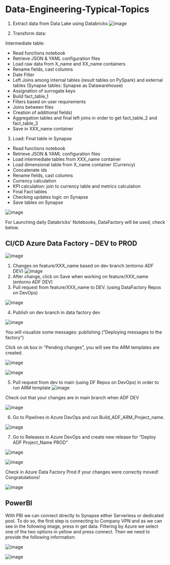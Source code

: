 # Data-Engineering-Typical-Topics

1. Extract data from Data Lake using Databricks 
![image](https://user-images.githubusercontent.com/70054118/228260661-175d36c3-f061-4249-b422-e079c1472358.png)

3. Transform data: 

Intermediate table: 
+ Read functions notebook 
+ Retrieve JSON & YAML configuration files
+ Load raw data from X_name and XX_name containers
+ Rename fields, cast columns
+ Date Filter 
+ Left Joins among internal tables (result tables on PySpark) and external tables (Synapse tables: Synapse as Datawarehouse)
+ Assignation of surrogate keys
+ Build fact_table_1
+ Filters based on user requirements
+ Joins between files 
+ Creation of additional fields)
+ Aggregation tables and final left joins in order to get fact_table_2 and fact_table_3
+ Save in XXX_name container

3. Load: Final table in Synapse 
+ Read functions notebook 
+ Retrieve JSON & YAML configuration files
+ Load intermediate tables from XXX_name container
+ Load dimensional table from X_name container (Currency)
+ Concatenate ids
+ Rename fields, cast columns
+ Currency calculation
+ KPI calculation: join to currency table and metrics calculation 
+ Final Fact tables
+ Checking updates logic on Synapse
+ Save tables on Synapse


![image](https://user-images.githubusercontent.com/70054118/228252780-afd744fa-53aa-4181-90e8-b5000ae23412.png)


For Launching daily Databricks' Notebooks, DataFactory will be used, check below.

##  CI/CD Azure Data Factory – DEV to PROD

![image](https://user-images.githubusercontent.com/70054118/228251023-c7bd0e52-457c-4cc2-b509-a6deaa30a5c5.png)


1. Changes on feature/XXX_name based on dev branch  (entorno ADF DEV)
![image](https://user-images.githubusercontent.com/70054118/228242297-f70bc7db-19f9-418d-ac71-ef6d8ee215bf.png)
2. After change, click on Save when working on feature/XXX_name (entorno ADF DEV)
3. Pull request from feature/XXX_name to DEV. (using DataFactory Repos on DevOps)

![image](https://user-images.githubusercontent.com/70054118/228250419-5e47708b-dae0-4222-ae50-2b3b140bddcc.png)

4. Publish on dev branch in data factory dev

![image](https://user-images.githubusercontent.com/70054118/228244368-38d8e3d4-f5d4-4a10-b33a-a06617431be7.png)

  You will visualize some messages: publishing (“Deploying messages to the factory”)

  Click on ok box in “Pending changes”, you will see the ARM templates are created. 

![image](https://user-images.githubusercontent.com/70054118/228244477-52624e04-88a2-409b-a5e1-52821ca269e3.png)


![image](https://user-images.githubusercontent.com/70054118/228244919-cc968af1-6c96-4c5c-beaa-ef06636d98a4.png)

  
  
5. Pull request from dev to main (using DF Repos on DevOps) in order to run ARM template 
![image](https://user-images.githubusercontent.com/70054118/228245579-db38fa4e-3398-46cc-bd01-0fee1de68f80.png)

  Check out that your changes are in main branch when ADF DEV

![image](https://user-images.githubusercontent.com/70054118/228248926-a10edd62-d830-4ec6-9c5a-1515231c116b.png)

6. Go to Pipelines in Azure DevOps and run Build_ADF_ARM_Project_name. 

![image](https://user-images.githubusercontent.com/70054118/228247734-b2005bb0-df1b-4902-a3fa-c3f29ef3d8dd.png)

7. Go to Releases in Azure DevOps and create new release for “Deploy ADF Project_Name PROD”

![image](https://user-images.githubusercontent.com/70054118/228239782-06a4dd36-eddc-4bce-9793-ad8dfb002228.png)

![image](https://user-images.githubusercontent.com/70054118/228240385-aca6a9a4-36fb-4930-9b5e-985e6333162d.png)


Check in Azure Data Factory Prod if your changes were correctly moved! Congratulations!

![image](https://user-images.githubusercontent.com/70054118/228248748-c5667366-2396-491a-918a-44faaa9c4841.png)



## PowerBI

With PBI we can connect directly to Synapse either Serverless or dedicated pool. To do so, the first step is connecting to Company VPN and as we can see in the following image, press in get data. Filtering by Azure we select one of the two options in yellow and press connect.
Then we need to provide the following information: 

![image](https://user-images.githubusercontent.com/70054118/228258976-ca425612-6483-4e1f-8adc-ce220c6ab778.png)

![image](https://user-images.githubusercontent.com/70054118/228259010-b38a7e4f-b529-4610-8317-35a518c9195d.png)

